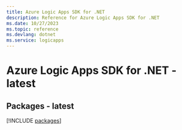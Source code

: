 ```yaml
---
title: Azure Logic Apps SDK for .NET
description: Reference for Azure Logic Apps SDK for .NET
ms.date: 10/27/2023
ms.topic: reference
ms.devlang: dotnet
ms.service: logicapps
---
```

# Azure Logic Apps SDK for .NET - latest
## Packages - latest
[!INCLUDE [packages](logic-apps-index.md)]